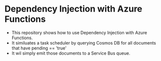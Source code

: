 # Dependency Injection with Azure Functions 

* This repository shows how to use Dependency Injection with Azure Functions.
* It similuates a task scheduler by querying Cosmos DB for all documents that have pending == 'true'
* It wil simply emit those documents to a Service Bus queue. 